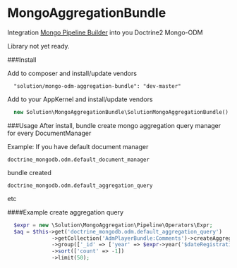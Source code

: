 MongoAggregationBundle
=======================

Integration [Mongo Pipeline Builder](https://github.com/f1nder/SolutionPipelineBuilder) into you Doctrine2 Mongo-ODM

Library not yet ready.

###Install

Add to composer and install/update vendors
```
  "solution/mongo-odm-aggregation-bundle": "dev-master"
```

Add to your AppKernel and install/update vendors
``` php
  new Solution\MongoAggregationBundle\SolutionMongoAggregationBundle()
```

###Usage
After install, bundle create mongo aggregation query manager for every DocumentManager

Example:
If you have default document manager
```
doctrine_mongodb.odm.default_document_manager
```
bundle created
```
doctrine_mongodb.odm.default_aggregation_query
```
etc

####Example create aggregation query
``` php
  $expr = new \Solution\MongoAggregation\Pipeline\Operators\Expr;
  $aq = $this->get('doctrine_mongodb.odm.default_aggregation_query')
              ->getCollection('AdmPlayerBundle:Comments')->createAggregateQuery()
              ->group(['_id' => ['year' => $expr->year('$dateRegistration'), 'month' => $expr->month('$dateRegistration')], 'count' => $expr->sum(1)])
              ->sort(['count' => -1])
              ->limit(50);
```


